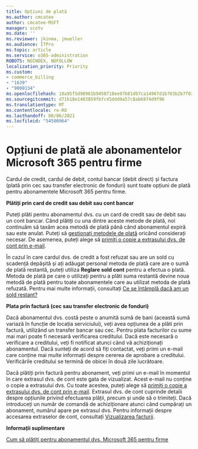 ```yaml
---
title: Opțiuni de plată
ms.author: cmcatee
author: cmcatee-MSFT
manager: scotv
ms.date: ''
ms.reviewer: jkinma, jmueller
ms.audience: ITPro
ms.topic: article
ms.service: o365-administration
ROBOTS: NOINDEX, NOFOLLOW
localization_priority: Priority
ms.custom:
- commerce_billing
- "1639"
- "9000134"
ms.openlocfilehash: 18a95f5d98961b9450718ee97b81d97ca14967d1b703b2b7f034d15e46f1a1bd
ms.sourcegitcommit: d71b18e1403859fbfc45ddd9a57c8ab68f4d9f96
ms.translationtype: MT
ms.contentlocale: ro-RO
ms.lasthandoff: 08/06/2021
ms.locfileid: "54500964"
---
```

# <a name="payment-options-for-microsoft-365-for-business-subscriptions"></a>Opțiuni de plată ale abonamentelor Microsoft 365 pentru firme
  
Cardul de credit, cardul de debit, contul bancar (debit direct) și factura (plată prin cec sau transfer electronic de fonduri) sunt toate opțiuni de plată pentru abonamentele Microsoft 365 pentru firme.
  
**Plătiți prin card de credit sau debit sau cont bancar**
  
Puteți plăti pentru abonamentul dvs. cu un card de credit sau de debit sau un cont bancar. Când plătiți cu una dintre aceste metode de plată, noi continuăm să taxăm acea metodă de plată până când abonamentul expiră sau este anulat. Puteți să [gestionați metodele de plată](/microsoft-365/commerce/billing-and-payments/manage-payment-methods) oricând considerați necesar. De asemenea, puteți alege să [primiți o copie a extrasului dvs. de cont prin e-mail](/microsoft-365/commerce/billing-and-payments/view-your-bill-or-invoice#receive-a-copy-of-your-billing-statement-in-email).

În cazul în care cardul dvs. de credit a fost refuzat sau are un sold cu scadență depășită și ați adăugat personal metoda de plată care are o sumă de plată restantă, puteți utiliza **Reglare sold cont** pentru a efectua o plată. Metoda de plată pe care o utilizați pentru a plăti suma restantă devine noua metodă de plată pentru toate abonamentele care au utilizat metoda de plată refuzată. Pentru mai multe informații, consultați [Ce se întâmplă dacă am un sold restant?](/microsoft-365/commerce/billing-and-payments/pay-for-your-subscription#what-if-i-have-an-outstanding-balance)

**Plata prin factură (cec sau transfer electronic de fonduri)**
  
Dacă abonamentul dvs. costă peste o anumită sumă de bani (această sumă variază în funcție de locația serviciului), veți avea opțiunea de a plăti prin factură, utilizând un transfer bancar sau cec. Pentru plata facturilor cu sume mai mari poate fi necesară verificarea creditului. Dacă este necesară o verificare a creditului, veți fi notificat atunci când vă achiziționați abonamentul. Dacă sunteți de acord să fiți contactat, veți primi un e-mail care conține mai multe informații despre cererea de aprobare a creditului. Verificările creditului se termină de obicei în două zile lucrătoare.

Dacă plătiți prin factură pentru abonament, veți primi un e-mail în momentul în care extrasul dvs. de cont este gata de vizualizat. Acest e-mail nu conține o copie a extrasului dvs. Cu toate acestea, puteți alege să [primiți o copie a extrasului dvs. de cont prin e-mail](/microsoft-365/commerce/billing-and-payments/view-your-bill-or-invoice#receive-a-copy-of-your-billing-statement-in-email). Extrasul dvs. de cont cuprinde detalii despre opțiunile privind efectuarea plății, precum și unde să o trimiteți. Dacă introduceți un număr de comandă de achiziționare atunci când cumpărați un abonament, numărul apare pe extrasul dvs. Pentru informații despre accesarea extraselor de cont, consultați [Vizualizarea facturii](/microsoft-365/commerce/billing-and-payments/view-your-bill-or-invoice).
  
**Informații suplimentare**
  
[Cum să plătiți pentru abonamentul dvs. Microsoft 365 pentru firme](/microsoft-365/commerce/billing-and-payments/pay-for-your-subscription)